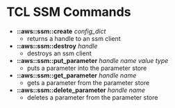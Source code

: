 # TCL SSM Commands
* **::aws::ssm::create** *config_dict*
  - returns a handle to an ssm client
* **::aws::ssm::destroy** *handle*
  - destroys an ssm client
* **::aws::ssm::put_parameter** *handle* *name* *value* *type*
  - puts a parameter into the parameter store
* **::aws::ssm::get_parameter** *handle* *name*
  - gets a parameter from the parameter store
* **::aws::ssm::delete_parameter** *handle* *name*
  - deletes a parameter from the parameter store